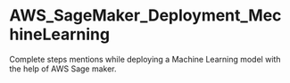 # AWS_SageMaker_Deployment_MechineLearning
Complete steps mentions while deploying a Machine Learning model with the help of AWS Sage maker. 
